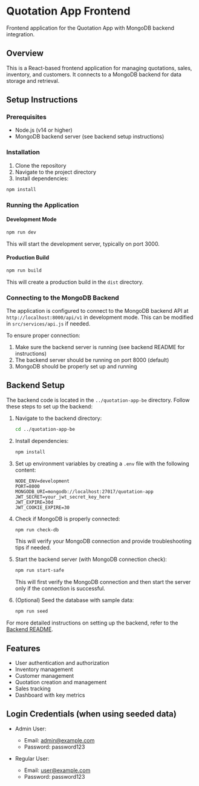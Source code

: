 # Quotation App Frontend

Frontend application for the Quotation App with MongoDB backend integration.

## Overview

This is a React-based frontend application for managing quotations, sales, inventory, and customers. It connects to a MongoDB backend for data storage and retrieval.

## Setup Instructions

### Prerequisites

- Node.js (v14 or higher)
- MongoDB backend server (see backend setup instructions)

### Installation

1. Clone the repository
2. Navigate to the project directory
3. Install dependencies:

```bash
npm install
```

### Running the Application

#### Development Mode

```bash
npm run dev
```

This will start the development server, typically on port 3000.

#### Production Build

```bash
npm run build
```

This will create a production build in the `dist` directory.

### Connecting to the MongoDB Backend

The application is configured to connect to the MongoDB backend API at `http://localhost:8000/api/v1` in development mode. This can be modified in `src/services/api.js` if needed.

To ensure proper connection:

1. Make sure the backend server is running (see backend README for instructions)
2. The backend server should be running on port 8000 (default)
3. MongoDB should be properly set up and running

## Backend Setup

The backend code is located in the `../quotation-app-be` directory. Follow these steps to set up the backend:

1. Navigate to the backend directory:
   ```bash
   cd ../quotation-app-be
   ```

2. Install dependencies:
   ```bash
   npm install
   ```

3. Set up environment variables by creating a `.env` file with the following content:
   ```
   NODE_ENV=development
   PORT=8000
   MONGODB_URI=mongodb://localhost:27017/quotation-app
   JWT_SECRET=your_jwt_secret_key_here
   JWT_EXPIRE=30d
   JWT_COOKIE_EXPIRE=30
   ```

4. Check if MongoDB is properly connected:
   ```bash
   npm run check-db
   ```
   This will verify your MongoDB connection and provide troubleshooting tips if needed.

5. Start the backend server (with MongoDB connection check):
   ```bash
   npm run start-safe
   ```
   This will first verify the MongoDB connection and then start the server only if the connection is successful.

6. (Optional) Seed the database with sample data:
   ```bash
   npm run seed
   ```

For more detailed instructions on setting up the backend, refer to the [Backend README](../quotation-app-be/README.md).

## Features

- User authentication and authorization
- Inventory management
- Customer management
- Quotation creation and management
- Sales tracking
- Dashboard with key metrics

## Login Credentials (when using seeded data)

- Admin User:
  - Email: admin@example.com
  - Password: password123

- Regular User:
  - Email: user@example.com
  - Password: password123
